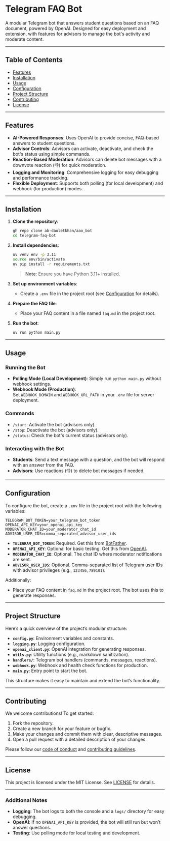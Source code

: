 # Telegram FAQ Bot

A modular Telegram bot that answers student questions based on an FAQ document, powered by OpenAI. Designed for easy deployment and extension, with features for advisors to manage the bot's activity and moderate content.

---

## Table of Contents

- [Features](#features)
- [Installation](#installation)
- [Usage](#usage)
- [Configuration](#configuration)
- [Project Structure](#project-structure)
- [Contributing](#contributing)
- [License](#license)

---

## Features

- **AI-Powered Responses**: Uses OpenAI to provide concise, FAQ-based answers to student questions.
- **Advisor Controls**: Advisors can activate, deactivate, and check the bot's status using simple commands.
- **Reaction-Based Moderation**: Advisors can delete bot messages with a downvote reaction (👎) for quick moderation.
- **Logging and Monitoring**: Comprehensive logging for easy debugging and performance tracking.
- **Flexible Deployment**: Supports both polling (for local development) and webhook (for production) modes.

---

## Installation

1. **Clone the repository**:

    ```bash
    gh repo clone ab-dauletkhan/aao_bot
    cd telegram-faq-bot
    ```

2. **Install dependencies**:

    ```bash
    uv venv env -p 3.11
    source env/bin/activate
    uv pip install -r requirements.txt
    ```

    > **Note**: Ensure you have Python 3.11+ installed.

3. **Set up environment variables**:

    - Create a `.env` file in the project root (see [Configuration](#configuration) for details).
4. **Prepare the FAQ file**:

    - Place your FAQ content in a file named `faq.md` in the project root.
5. **Run the bot**:

    ```bash
    uv run python main.py
    ```


---

## Usage

### Running the Bot

- **Polling Mode (Local Development)**: Simply run `python main.py` without webhook settings.
- **Webhook Mode (Production)**: Set `WEBHOOK_DOMAIN` and `WEBHOOK_URL_PATH` in your `.env` file for server deployment.

### Commands

- `/start`: Activate the bot (advisors only).
- `/stop`: Deactivate the bot (advisors only).
- `/status`: Check the bot's current status (advisors only).

### Interacting with the Bot

- **Students**: Send a text message with a question, and the bot will respond with an answer from the FAQ.
- **Advisors**: Use reactions (👎) to delete bot messages if needed.

---

## Configuration

To configure the bot, create a `.env` file in the project root with the following variables:

```env
TELEGRAM_BOT_TOKEN=your_telegram_bot_token
OPENAI_API_KEY=your_openai_api_key
MODERATOR_CHAT_ID=your_moderator_chat_id
ADVISOR_USER_IDS=comma_separated_advisor_user_ids
```

- **`TELEGRAM_BOT_TOKEN`**: Required. Get this from [BotFather](https://t.me/BotFather).
- **`OPENAI_API_KEY`**: Optional for basic testing. Get this from [OpenAI](https://platform.openai.com/).
- **`MODERATOR_CHAT_ID`**: Optional. The chat ID where moderator notifications are sent.
- **`ADVISOR_USER_IDS`**: Optional. Comma-separated list of Telegram user IDs with advisor privileges (e.g., `123456,789101`).

Additionally:

- Place your FAQ content in `faq.md` in the project root. The bot uses this to generate responses.

---

## Project Structure

Here’s a quick overview of the project’s modular structure:

- **`config.py`**: Environment variables and constants.
- **`logging.py`**: Logging configuration.
- **`openai_client.py`**: OpenAI integration for generating responses.
- **`utils.py`**: Utility functions (e.g., markdown sanitization).
- **`handlers/`**: Telegram bot handlers (commands, messages, reactions).
- **`webhook.py`**: Webhook and health check functions for production.
- **`main.py`**: Entry point to start the bot.

This structure makes it easy to maintain and extend the bot’s functionality.

---

## Contributing

We welcome contributions! To get started:

1. Fork the repository.
2. Create a new branch for your feature or bugfix.
3. Make your changes and commit them with clear, descriptive messages.
4. Open a pull request with a detailed description of your changes.

Please follow our [code of conduct](CODE_OF_CONDUCT.md) and [contributing guidelines](CONTRIBUTING.md).

---

## License

This project is licensed under the MIT License. See [LICENSE](LICENSE) for details.

---

### Additional Notes

- **Logging**: The bot logs to both the console and a `logs/` directory for easy debugging.
- **OpenAI**: If no `OPENAI_API_KEY` is provided, the bot will still run but won’t answer questions.
- **Testing**: Use polling mode for local testing and development.
